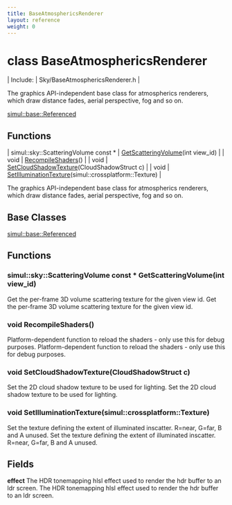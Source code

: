 ```yaml
---
title: BaseAtmosphericsRenderer
layout: reference
weight: 0
---
```

class BaseAtmosphericsRenderer
===

| Include: | Sky/BaseAtmosphericsRenderer.h |

The graphics API-independent base class for atmospherics renderers, which draw distance fades, aerial perspective, fog and so on.

[simul::base::Referenced](../base/Referenced)

Functions
---

| simul::sky::ScatteringVolume  const * | [GetScatteringVolume](#GetScatteringVolume)(int view_id) |
| void | [RecompileShaders](#RecompileShaders)() |
| void | [SetCloudShadowTexture](#SetCloudShadowTexture)(CloudShadowStruct c) |
| void | [SetIlluminationTexture](#SetIlluminationTexture)(simul::crossplatform::Texture) |

The graphics API-independent base class for atmospherics renderers, which draw distance fades, aerial perspective, fog and so on.
  


Base Classes
---
[simul::base::Referenced](../base/Referenced)

Functions
---

### <a name="GetScatteringVolume"/>simul::sky::ScatteringVolume  const * GetScatteringVolume(int view_id)
Get the per-frame 3D volume scattering texture for the given view id.
Get the per-frame 3D volume scattering texture for the given view id.

### <a name="RecompileShaders"/>void RecompileShaders()
Platform-dependent function to reload the shaders - only use this for debug purposes.
Platform-dependent function to reload the shaders - only use this for debug purposes.

### <a name="SetCloudShadowTexture"/>void SetCloudShadowTexture(CloudShadowStruct c)
Set the 2D cloud shadow texture to be used for lighting.
Set the 2D cloud shadow texture to be used for lighting.

### <a name="SetIlluminationTexture"/>void SetIlluminationTexture(simul::crossplatform::Texture)
Set the texture defining the extent of illuminated inscatter. R=near, G=far, B and A unused.
Set the texture defining the extent of illuminated inscatter. R=near, G=far, B and A unused.

Fields
---

**effect** The HDR tonemapping hlsl effect used to render the hdr buffer to an ldr screen. The HDR tonemapping hlsl effect used to render the hdr buffer to an ldr screen.
